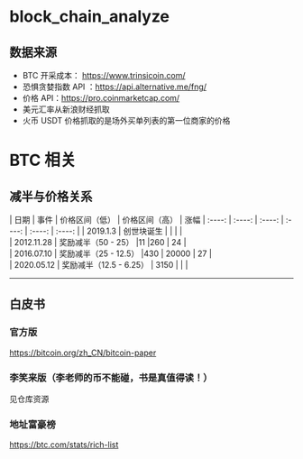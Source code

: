 # block_chain_analyze
## 数据来源
* BTC 开采成本： https://www.trinsicoin.com/
* 恐惧贪婪指数 API ：https://api.alternative.me/fng/
* 价格 API：https://pro.coinmarketcap.com/
* 美元汇率从新浪财经抓取
* 火币 USDT 价格抓取的是场外买单列表的第一位商家的价格


# BTC 相关

## 减半与价格关系
|  日期   | 事件  |   价格区间（低）  | 价格区间（高）  | 涨幅
|  :----:   | :----:   |  :----:   | :----:   | :----:   | :----:   |
| 2019.1.3  | 创世块诞生 |   |  |   |  
| 2012.11.28  | 奖励减半（50 - 25） |11   |260  | 24  |  
| 2016.07.10  | 奖励减半（25 - 12.5） |430   | 20000 | 27  |  
| 2020.05.12  | 奖励减半（12.5 - 6.25） | 3150  |  |   |  

***

## 白皮书
### 官方版
https://bitcoin.org/zh_CN/bitcoin-paper
### 李笑来版（李老师的币不能碰，书是真值得读！）
见仓库资源
### 地址富豪榜
https://btc.com/stats/rich-list


